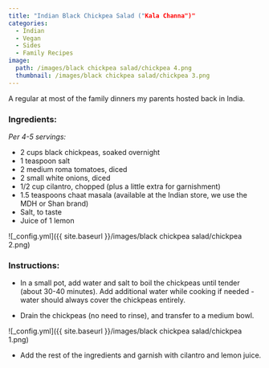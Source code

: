 ```yaml
---
title: "Indian Black Chickpea Salad ("Kala Channa")"
categories:
  - Indian
  - Vegan
  - Sides
  - Family Recipes
image:
  path: /images/black chickpea salad/chickpea 4.png
  thumbnail: /images/black chickpea salad/chickpea 3.png
---
```


A regular at most of the family dinners my parents hosted back in India.


### Ingredients:

_Per 4-5 servings:_

* 2 cups black chickpeas, soaked overnight
* 1 teaspoon salt
* 2 medium roma tomatoes, diced
* 2 small white onions, diced
* 1/2 cup cilantro, chopped (plus a little extra for garnishment)
* 1.5 teaspoons chaat masala (available at the Indian store, we use the MDH or Shan brand)
* Salt, to taste
* Juice of 1 lemon

![_config.yml]({{ site.baseurl }}/images/black chickpea salad/chickpea 2.png)

### Instructions:

* In a small pot, add water and salt to boil the chickpeas until tender (about 30-40 minutes). Add additional water while cooking if needed - water should always cover the chickpeas entirely.

* Drain the chickpeas (no need to rinse), and transfer to a medium bowl. 

![_config.yml]({{ site.baseurl }}/images/black chickpea salad/chickpea 1.png)

* Add the rest of the ingredients and garnish with cilantro and lemon juice.

